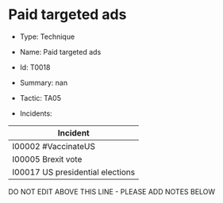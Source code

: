 # Paid targeted ads

* Type: Technique

* Name: Paid targeted ads

* Id: T0018

* Summary: nan

* Tactic: TA05

* Incidents:

| Incident |
| --------- |
| I00002 #VaccinateUS |
| I00005 Brexit vote |
| I00017 US presidential elections |


DO NOT EDIT ABOVE THIS LINE - PLEASE ADD NOTES BELOW